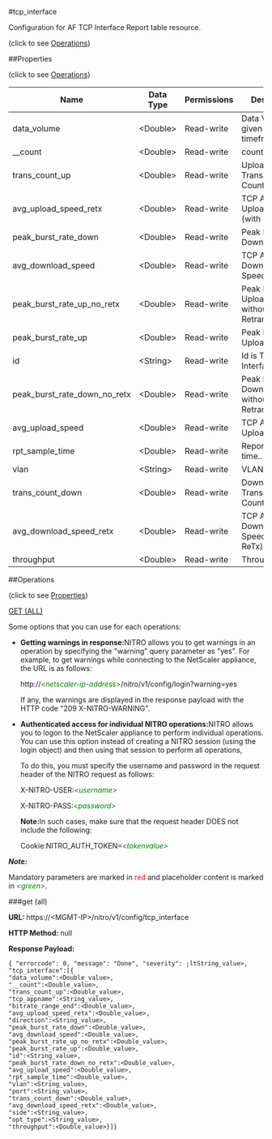 #tcp_interface



Configuration for AF TCP Interface Report table resource.

<span>(click to see [Operations](#operations))</span>



##Properties 

<span>(click to see [Operations](#operations))</span>





<table><thead><tr><th>Name</th><th>Data Type</th><th>Permissions</th><th>Description</th></tr></thead><tbody><tr><td>data_volume</td><td>&lt;Double></td><td>Read-write</td><td>Data Volume in given sampled timeframe..</td></tr><tr><td>__count</td><td>&lt;Double></td><td>Read-write</td><td>count..</td></tr><tr><td>trans_count_up</td><td>&lt;Double></td><td>Read-write</td><td>Upload Transaction Count.</td></tr><tr><td>avg_upload_speed_retx</td><td>&lt;Double></td><td>Read-write</td><td>TCP Average Upload Speed (with ReTx).</td></tr><tr><td>peak_burst_rate_down</td><td>&lt;Double></td><td>Read-write</td><td>Peak Burst Download Rate.</td></tr><tr><td>avg_download_speed</td><td>&lt;Double></td><td>Read-write</td><td>TCP Average Download Speed.</td></tr><tr><td>peak_burst_rate_up_no_retx</td><td>&lt;Double></td><td>Read-write</td><td>Peak Burst Upload Rate without Retransmissions.</td></tr><tr><td>peak_burst_rate_up</td><td>&lt;Double></td><td>Read-write</td><td>Peak Burst Upload Rate.</td></tr><tr><td>id</td><td>&lt;String></td><td>Read-write</td><td>Id is TCP Interface..</td></tr><tr><td>peak_burst_rate_down_no_retx</td><td>&lt;Double></td><td>Read-write</td><td>Peak Burst Download Rate without Retransmissions.</td></tr><tr><td>avg_upload_speed</td><td>&lt;Double></td><td>Read-write</td><td>TCP Average Upload Speed.</td></tr><tr><td>rpt_sample_time</td><td>&lt;Double></td><td>Read-write</td><td>Report Sample time..</td></tr><tr><td>vlan</td><td>&lt;String></td><td>Read-write</td><td>VLAN Id.</td></tr><tr><td>trans_count_down</td><td>&lt;Double></td><td>Read-write</td><td>Download Transaction Count.</td></tr><tr><td>avg_download_speed_retx</td><td>&lt;Double></td><td>Read-write</td><td>TCP Average Download Speed (with ReTx).</td></tr><tr><td>throughput</td><td>&lt;Double></td><td>Read-write</td><td>Throughput.</td></tr></tbody></table>

##Operations 

<span>(click to see [Properties](#properties))</span>





[GET (ALL)](#get-all)





Some options that you can use for each operations:

<ul><li><p><b>Getting warnings in response:</b>NITRO allows you to get warnings in an operation by specifying the "warning" query parameter as "yes". For example, to get warnings while connecting to the NetScaler appliance, the URL is as follows:</p><p>http://<span style="color:green;font-style:italic;">&lt;netscaler-ip-address&gt;</span>/nitro/v1/config/login?warning=yes</p><p>If any, the warnings are displayed in the response payload with the HTTP code "209 X-NITRO-WARNING".</p></li><li><p><b>Authenticated access for individual NITRO operations:</b>NITRO allows you to logon to the NetScaler appliance to perform individual operations. You can use this option instead of creating a NITRO session (using the login object) and then using that session to perform all operations,</p><p>To do this, you must specify the username and password in the request header of the NITRO request as follows:</p><p>X-NITRO-USER:<span style="color:green;font-style:italic;">&lt;username&gt;</span></p><p>X-NITRO-PASS:<span style="color:green;font-style:italic;">&lt;password&gt;</span></p><p><b>Note:</b>In such cases, make sure that the request header DOES not include the following:</p><p>Cookie:NITRO_AUTH_TOKEN=<span style="color:green;font-style:italic;">&lt;tokenvalue&gt;</span></p></li></ul>







***Note:*** 

Mandatory parameters are marked in <span style="color:#FF0000;">red</span> and placeholder content is marked in <span style="color:green;font-style:italic">&lt;green&gt;</span>.



###get (all)







<b>URL: </b>https://&lt;MGMT-IP&gt;/nitro/v1/config/tcp_interface

<b>HTTP Method: </b>null

<b>Response Payload: </b>
```
{ "errorcode": 0, "message": "Done", "severity": ;ltString_value>, "tcp_interface":[{
"data_volume":<Double_value>,
"__count":<Double_value>,
"trans_count_up":<Double_value>,
"tcp_appname":<String_value>,
"bitrate_range_end":<Double_value>,
"avg_upload_speed_retx":<Double_value>,
"direction":<String_value>,
"peak_burst_rate_down":<Double_value>,
"avg_download_speed":<Double_value>,
"peak_burst_rate_up_no_retx":<Double_value>,
"peak_burst_rate_up":<Double_value>,
"id":<String_value>,
"peak_burst_rate_down_no_retx":<Double_value>,
"avg_upload_speed":<Double_value>,
"rpt_sample_time":<Double_value>,
"vlan":<String_value>,
"port":<String_value>,
"trans_count_down":<Double_value>,
"avg_download_speed_retx":<Double_value>,
"side":<String_value>,
"opt_type":<String_value>,
"throughput":<Double_value>}]}
```







